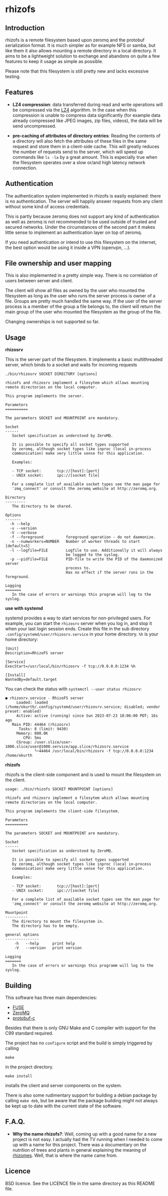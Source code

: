 rhizofs
=======

Introduction
------------

rhizofs is a remote filesystem based upon zeromq and the protobuf serialization
format. It is much simpler as for example NFS or samba, but like them it also
allows mounting a remote directory in a local directory. It aims to be a
lightweight solution to exchange and abandons on quite a few features to
keep it usage as simple as possible.

Please note that this filesystem is still pretty new and lacks excessive testing.

Features
--------

-   **LZ4 compression**: data transferred during read and write operations will 
    be compressed via the [LZ4](http://code.google.com/p/lz4) algorithm. In 
    the case when this compression is unable to compress data significantly
    (for example data already compressed like JPEG images, zip files, videos),
    the data will be send uncompressed.  

-   **pre-caching of attributes of directory entries**: Reading the contents
    of a directory will also fetch the attributes of these files in the same
    request and store them in a client-side cache. This will greatly reduces the
    number of requests send to the server, which will speed up commands like
    `ls -la` by a great amount. This is especially true when the filesystem
    operates over a slow or/and high latency network connection.


Authentication
--------------

The authentication system implemented in rhizofs is easily explained: there is 
no authentication. The server will happily answer requests from any client without 
some kind of access credentials.

This is partly because zeromq does not support any kind of authentication as well
as zeromq is not recommended to be used outside of trusted and secured networks.
Under the circumstances  of the second part it makes little sense to implement an
authentication layer on top of zeromq.

If you need authentication or intend to use this filesystem on the internet, the
best option would be using it inside a VPN (openvpn, ...).


File ownership and user mapping
-------------------------------

This is also implemented in a pretty simple way. There is no correlation of users
between server and client.

The client will show all files as owned by the user who mounted the filesystem
as long as the user who runs the server process is owner of a file.
Groups are pretty much handled the same way. If the user of the server process
is a member of the group a file belongs to, the client will return the main
group of the user who mounted the filesystem as the group of the file.

Changing ownerships is not supported so far.


Usage
-----

**rhizosrv**

This is the server part of the filesystem. It implements a basic multithreaded server,
which binds to a socket and waits for incoming requests

    ./bin/rhizosrv SOCKET DIRECTORY [options]

    rhizofs and rhizosrv implement a filesytem which allows mounting
    remote directories on the local computer.
    
    This program implements the server.
    
    Parameters
    ==========
    
    The parameters SOCKET and MOUNTPOINT are mandatory.
    
    Socket
    ------
       Socket specification as understood by ZeroMQ.
    
       It is possible to specify all socket types supported
       by zeromq, although socket types like inproc (local in-process
       communication) make very little sense for this application.
    
       Examples:
    
       - TCP socket:       tcp://[host]:[port]
       - UNIX socket:      ipc://[socket file]
    
       For a complete list of available socket types see the man page for
       'zmq_connect' or consult the zeromq website at http://zeromq.org.
    
    Directory
    ---------
       The directory to be shared.
    
    Options
    -------
      -h --help
      -v --version
      -V --verbose
      -f --foreground          foreground operation - do not daemonize.
      -n --numworkers=NUMBER   Number of worker threads to start [default=5]
      -l --logfile=FILE        Logfile to use. Additionally it will always
                               be logged to the syslog.
      -p --pidfile=FILE        PID-file to write the PID of the daemonized server
                               process to.
                               Has no effect if the server runs in the foreground.
    
    Logging
    =======
       In the case of errors or warnings this program will log to the syslog.

**use with systemd**

systemd provides a way to start services for non-privileged users. For example, you can start the `rhizosrv` server when you log in, and stop it when your last login session ends. Create this file in the sub directory `.config/systemd/user/rhizosrv.service` in your home directory. `%h` is your home directory:
```
[Unit]
Description=RhizoFS server

[Service]
ExecStart=/usr/local/bin/rhizosrv -f tcp://0.0.0.0:1234 %h

[Install]
WantedBy=default.target
```
You can check the status with `systemctl --user status rhizosrv`:
```
● rhizosrv.service - RhizoFS server
     Loaded: loaded (/home/okurth/.config/systemd/user/rhizosrv.service; disabled; vendor preset: enabled)
     Active: active (running) since Sun 2023-07-23 18:06:00 PDT; 16s ago
   Main PID: 44464 (rhizosrv)
      Tasks: 8 (limit: 9430)
     Memory: 800.0K
        CPU: 5ms
     CGroup: /user.slice/user-1000.slice/user@1000.service/app.slice/rhizosrv.service
             └─44464 /usr/local/bin/rhizosrv -f tcp://0.0.0.0:1234 /home/okurth
```

**rhizofs**

rhizofs is the client-side component and is used to mount the filesystem on the client.

    usage: ./bin/rhizofs SOCKET MOUNTPOINT [options]
    
    rhizofs and rhizosrv implement a filesytem which allows mounting
    remote directories on the local computer.
    
    This program implements the client-side filesystem.
    
    Parameters
    ==========
    
    The parameters SOCKET and MOUNTPOINT are mandatory.
    
    Socket
    ------
       Socket specification as understood by ZeroMQ.
    
       It is possible to specify all socket types supported
       by zeromq, although socket types like inproc (local in-process
       communication) make very little sense for this application.
    
       Examples:
    
       - TCP socket:       tcp://[host]:[port]
       - UNIX socket:      ipc://[socket file]
    
       For a complete list of available socket types see the man page for
       'zmq_connect' or consult the zeromq website at http://zeromq.org.
    
    Mountpoint
    ----------
       The directory to mount the filesystem in.
       The directory has to be empty.
    
    general options
    ---------------
        -h   --help      print help
        -V   --version   print version
    
    Logging
    =======
       In the case of errors or warnings this programm will log to the syslog.


Building
--------

This software has three main dependencies:

* [FUSE](http://fuse.sourceforge.net/)
* [ZeroMQ](http://www.zeromq.org)
* [protobuf-c](http://code.google.com/p/protobuf-c/)

Besides that there is only GNU Make and C compiler with support for the C99 standard required.

The project has no `configure` script and the build is simply triggered by calling

    make

in the project directory.

    make install

installs the client and server components on the system.

There is also some rudimentary support for building a debian package by calling `make deb`,
but be aware that the package building might not always be kept up to date with the current
state of the software.

F.A.Q.
------

-   **Why the name rhizofs?**: Well, coming up with a good name for a new project is not
    easy. I actually had the TV running when I needed to come up with a name for this project.
    There was a documentary on the nutrition of trees and plants in general explaining the
    meaning of [rhizomes](http://en.wikipedia.org/wiki/Rhizome). Well, that is where the name
    came from.

Licence
-------

BSD licence. See the LICENCE file in the same directory as this README file.
